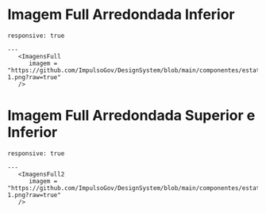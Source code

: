 # Imagem Full Arredondada Inferior

```react
responsive: true

---
   <ImagensFull
      imagem = "https://github.com/ImpulsoGov/DesignSystem/blob/main/componentes/estatico/banner-1.png?raw=true"
   />
```


# Imagem Full Arredondada Superior e Inferior

```react
responsive: true

---
   <ImagensFull2
      imagem = "https://github.com/ImpulsoGov/DesignSystem/blob/main/componentes/estatico/banner-1.png?raw=true"
   />
```